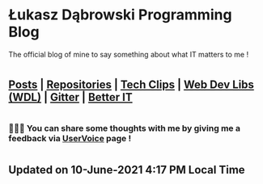 # Łukasz Dąbrowski Programming Blog
The official blog of mine to say something about what IT matters to me !
#

## [Posts](/programming/Programming.md#all-the-latest-about-my-programming-activities "Go to details covering my programming activities.") | [Repositories](https://github.com/C4B-Solutions-Lab?tab=repositories "All my programming repos !") | [Tech Clips](https://drive.google.com/drive/folders/1P6gJkD0Pfb6Ucoj22hKFmNZlgsRy0_Pn?usp=sharing "All my important tech clips will land here !") | [Web Dev Libs (WDL)](https://drive.google.com/drive/folders/1qDCILfZY4XvW7Ea64UhkYXraqLPhoQnV?usp=sharing "All my important web development libraries will land here !") | [Gitter](https://gitter.im/SHARING-VALUABLE-KNOWLEDGE "Sharing valuable knowledge !") | [Better IT](https://c4b-solutions.github.io/clever_code/the_dream/V/View.html "Building better IT solutions in Poland !")


#
### :raising_hand::mega::thought_balloon: You can share some thoughts with me by giving me a feedback via [UserVoice](https://feedback.userreport.com/1e3a64a6-617f-47ad-9cc8-2273ae3c17fd/ "Feedback Forum") page !
#

## Updated on 10-June-2021 4:17 PM Local Time
